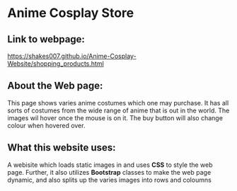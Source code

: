 # Anime Cosplay Store

## Link to webpage:
https://shakes007.github.io/Anime-Cosplay-Website/shopping_products.html

## About the Web page:
This page shows varies anime costumes which one may purchase. It has all sorts
of costumes from the wide range of anime that is out in the world. The images wil hover once 
the mouse is on it. The buy button will also change colour when hovered over.

## What this website uses:
A webisite which loads static images in and uses **CSS** to style the web page.
Further, it also utilizes **Bootstrap** classes to make the web page dynamic, and also
splits up the varies images into rows and coloumns

